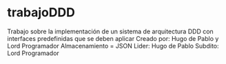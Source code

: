 # trabajoDDD
Trabajo sobre la implementación de un sistema de arquitectura DDD con interfaces predefinidas que se deben aplicar
Creado por: Hugo de Pablo y Lord Programador
Almacenamiento = JSON
Lider: Hugo de Pablo
Subdito: Lord Programador
